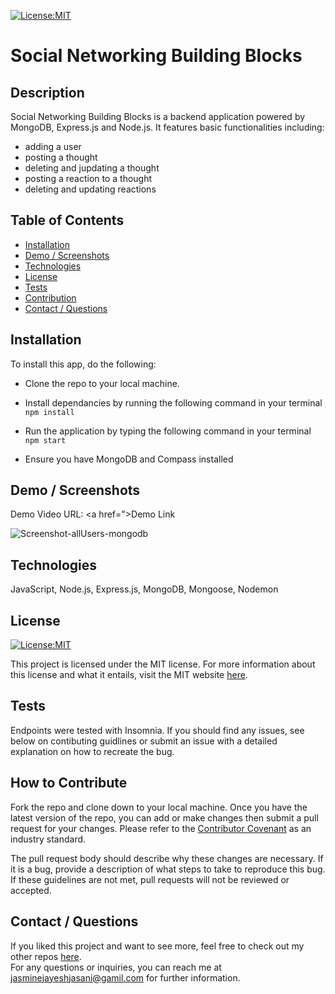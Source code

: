 [![License:MIT](https://img.shields.io/badge/License-MIT-yellow.svg)](https://opensource.org/licenses/MIT)

# Social Networking Building Blocks

## Description
Social Networking Building Blocks is a backend application powered by MongoDB, Express.js and Node.js. It features basic functionalities including:
- adding a user
- posting a thought
- deleting and jupdating a thought
- posting a reaction to a thought
- deleting and updating reactions

## Table of Contents

- [Installation](#installation)
- [Demo / Screenshots](#demo--screenshots)
- [Technologies](#technologies)
- [License](#license)
- [Tests](#tests)
- [Contribution](#how-to-contribute)
- [Contact / Questions](#contact--questions)

## Installation
To install this app, do the following:
- Clone the repo to your local machine. 
- Install dependancies by running the following command in your terminal
`npm install`
- Run the application by typing the following command in your terminal
`npm start`

- Ensure you have MongoDB and Compass installed


## Demo / Screenshots
Demo Video URL: <a href=">Demo Link</a>

![Screenshot-allUsers-mongodb]()

## Technologies
JavaScript, Node.js, Express.js, MongoDB, Mongoose, Nodemon

## License
[![License:MIT](https://img.shields.io/badge/License-MIT-yellow.svg)](https://opensource.org/licenses/MIT)



This project is licensed under the MIT license. For more information about this license and what it entails, visit the MIT website <a href="https://opensource.org/licenses/MIT">here</a>.

## Tests
Endpoints were tested with Insomnia. If you should find any issues, see below on contibuting guidlines or submit an issue with a detailed explanation on how to recreate the bug.



## How to Contribute
Fork the repo and clone down to your local machine. Once you have the latest version of the repo, you can add or make changes then submit a pull request for your changes. Please refer to the [Contributor Covenant](https://www.contributor-covenant.org/) as an industry standard. 

The pull request body should describe why these changes are necessary. If it is a bug, provide a description of what steps to take to reproduce this bug. If these guidelines are not met, pull requests will not be reviewed or accepted.

## Contact / Questions
  If you liked this project and want to see more, feel free to check out my other repos [here](https://github.com/J-0987).  
  For any questions or inquiries, you can reach me at jasminejayeshjasani@gamil.com for further information.